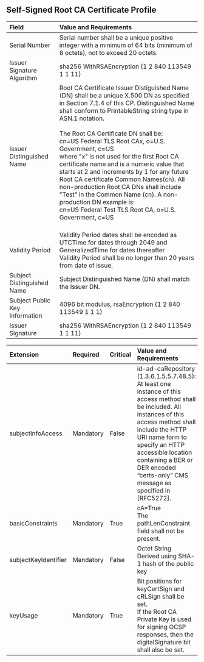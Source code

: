 ## Self-Signed Root CA Certificate Profile

| **Field** | **Value and Requirements**  |
| :-------- |  :-------------------------------     |
| Serial Number   | Serial number shall be a unique positive integer with a minimum of 64 bits (minimum of 8 octets), not to exceed 20 octets. |
| Issuer Signature Algorithm   | sha256 WithRSAEncryption {1 2 840 113549 1 1 11}  |
| Issuer Distinguished Name   | Root CA Certificate Issuer Distiguished Name (DN) shall be a unique X.500 DN as specified in Section 7.1.4 of this CP.  Distinguished Name shall conform to PrintableString string type in ASN.1 notation. <br><br>The Root CA Certificate DN shall be: <br>cn=US Federal TLS Root CAx, o=U.S. Government, c=US <br>where "x" is not used for the first Root CA certificate name and is a numeric value that starts at 2 and increments by 1 for any future Root CA certificate Common Names(cn). All non-production Root CA DNs shall include "Test" in the Common Name (cn). A non-production DN example is: <br>cn=US Federal Test TLS Root CA, o=U.S. Government, c=US <br> <br> |
| Validity Period   | Validity Period dates shall be encoded as UTCTime for dates through 2049 and GeneralizedTime for dates thereafter <br> Validity Period shall be no longer than 20 years from date of issue. |
| Subject Distinguished Name   | Subject Distinguished Name (DN) shall match the Issuer DN.   |
| Subject Public Key Information   | 4096 bit modulus, rsaEncryption {1 2 840 113549 1 1 1}   |
| Issuer Signature   | sha256 WithRSAEncryption {1 2 840 113549 1 1 11}    |

| **Extension** |  **Required**   | **Critical** | **Value and Requirements** |
| :-------- | :----------------|:----------------|:----------------|
| subjectInfoAccess  | Mandatory | False |  id-ad-caRepository (1.3.6.1.5.5.7.48.5):<br>At least one instance of this access method shall be included.  All instances of this access method shall include the HTTP URI name form to specify an HTTP accessible location containing a BER or DER encoded “certs-only” CMS message as specified in [RFC5272]. |
| basicConstraints   | Mandatory | True |  cA=True <br> The pathLenConstraint field shall not be present. |
| subjectKeyIdentifier | Mandatory | False |  Octet String <br> Derived using SHA-1 hash of the public key  |
| keyUsage   | Mandatory | True | Bit positions for keyCertSign and cRLSign shall be set. <br> If the Root CA Private Key is used for signing OCSP responses, then the digitalSignature bit shall also be set.|   
